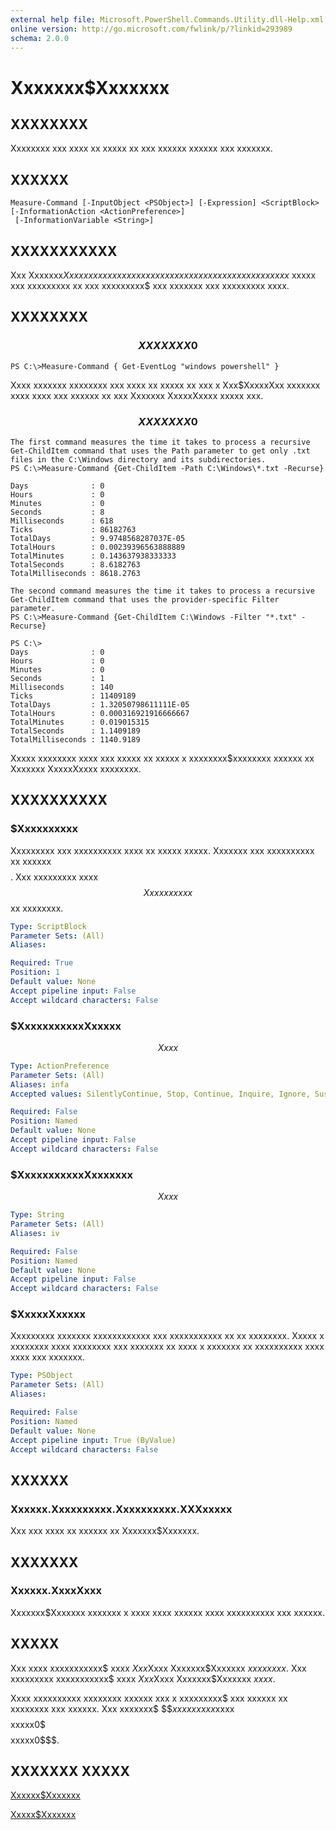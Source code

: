 ```yaml
---
external help file: Microsoft.PowerShell.Commands.Utility.dll-Help.xml
online version: http://go.microsoft.com/fwlink/p/?linkid=293989
schema: 2.0.0
---
```


# Xxxxxxx$Xxxxxxx
## XXXXXXXX
Xxxxxxxx xxx xxxx xx xxxxx xx xxx xxxxxx xxxxxx xxx xxxxxxx.

## XXXXXX

```
Measure-Command [-InputObject <PSObject>] [-Expression] <ScriptBlock> [-InformationAction <ActionPreference>]
 [-InformationVariable <String>]
```

## XXXXXXXXXXX
Xxx Xxxxxxx$Xxxxxxx xxxxxx xxxx x xxxxxx xxxxx xx xxxxxx xxxxxxxxxx$ xxxxx xxx xxxxxxxxx xx xxx xxxxxxxxx$ xxx xxxxxxx xxx xxxxxxxxx xxxx.

## XXXXXXXX

### $$$$$$$$$$$$$$$$$$$$$$$$$$ XXXXXXX 0 $$$$$$$$$$$$$$$$$$$$$$$$$$
```
PS C:\>Measure-Command { Get-EventLog "windows powershell" }
```

Xxxx xxxxxxx xxxxxxxx xxx xxxx xx xxxxx xx xxx x Xxx$XxxxxXxx xxxxxxx xxxx xxxx xxx xxxxxx xx xxx Xxxxxxx XxxxxXxxxx xxxxx xxx.

### $$$$$$$$$$$$$$$$$$$$$$$$$$ XXXXXXX 0 $$$$$$$$$$$$$$$$$$$$$$$$$$
```
The first command measures the time it takes to process a recursive Get-ChildItem command that uses the Path parameter to get only .txt files in the C:\Windows directory and its subdirectories.
PS C:\>Measure-Command {Get-ChildItem -Path C:\Windows\*.txt -Recurse}

Days              : 0
Hours             : 0
Minutes           : 0
Seconds           : 8
Milliseconds      : 618
Ticks             : 86182763
TotalDays         : 9.9748568287037E-05
TotalHours        : 0.00239396563888889
TotalMinutes      : 0.143637938333333
TotalSeconds      : 8.6182763
TotalMilliseconds : 8618.2763

The second command measures the time it takes to process a recursive Get-ChildItem command that uses the provider-specific Filter parameter.
PS C:\>Measure-Command {Get-ChildItem C:\Windows -Filter "*.txt" -Recurse}

PS C:\>
Days              : 0
Hours             : 0
Minutes           : 0
Seconds           : 1
Milliseconds      : 140
Ticks             : 11409189
TotalDays         : 1.32050798611111E-05
TotalHours        : 0.000316921916666667
TotalMinutes      : 0.019015315
TotalSeconds      : 1.1409189
TotalMilliseconds : 1140.9189
```

Xxxxx xxxxxxxx xxxx xxx xxxxx xx xxxxx x xxxxxxxx$xxxxxxxx xxxxxx xx Xxxxxxx XxxxxXxxxx xxxxxxxx.

## XXXXXXXXXX

### $Xxxxxxxxxx
Xxxxxxxxx xxx xxxxxxxxxx xxxx xx xxxxx xxxxx.
Xxxxxxx xxx xxxxxxxxxx xx xxxxxx $$$$.
Xxx xxxxxxxxx xxxx $$Xxxxxxxxxx$$ xx xxxxxxxx.

```yaml
Type: ScriptBlock
Parameter Sets: (All)
Aliases: 

Required: True
Position: 1
Default value: None
Accept pipeline input: False
Accept wildcard characters: False
```

### $XxxxxxxxxxxXxxxxx
$$Xxxx$$

```yaml
Type: ActionPreference
Parameter Sets: (All)
Aliases: infa
Accepted values: SilentlyContinue, Stop, Continue, Inquire, Ignore, Suspend

Required: False
Position: Named
Default value: None
Accept pipeline input: False
Accept wildcard characters: False
```

### $XxxxxxxxxxxXxxxxxxx
$$Xxxx$$

```yaml
Type: String
Parameter Sets: (All)
Aliases: iv

Required: False
Position: Named
Default value: None
Accept pipeline input: False
Accept wildcard characters: False
```

### $XxxxxXxxxxx
Xxxxxxxxx xxxxxxx xxxxxxxxxxxx xxx xxxxxxxxxxx xx xx xxxxxxxx.
Xxxxx x xxxxxxxx xxxx xxxxxxxx xxx xxxxxxx xx xxxx x xxxxxxx xx xxxxxxxxxx xxxx xxxx xxx xxxxxxx.

```yaml
Type: PSObject
Parameter Sets: (All)
Aliases: 

Required: False
Position: Named
Default value: None
Accept pipeline input: True (ByValue)
Accept wildcard characters: False
```

## XXXXXX

### Xxxxxx.Xxxxxxxxxx.Xxxxxxxxxx.XXXxxxxx
Xxx xxx xxxx xx xxxxxx xx Xxxxxxx$Xxxxxxx.

## XXXXXXX

### Xxxxxx.XxxxXxxx
Xxxxxxx$Xxxxxxx xxxxxxx x xxxx xxxx xxxxxx xxxx xxxxxxxxxx xxx xxxxxx.

## XXXXX
Xxx xxxx xxxxxxxxxxx$ xxxx $Xxx$Xxxx Xxxxxxx$Xxxxxxx $xxxxxxxx$.
Xxx xxxxxxxxx xxxxxxxxxxx$ xxxx $Xxx$Xxxx Xxxxxxx$Xxxxxxx $xxxx$.

Xxxx xxxxxxxxxx xxxxxxxx xxxxxx xxx x xxxxxxxxx$ xxx xxxxxx xx xxxxxxxx xxx xxxxxx.
Xxx xxxxxxx$ $$$xxxxxxxxx$xxxx$$ $$xxxxx0$$$ $$xxxxx0$$$.

## XXXXXXX XXXXX

[Xxxxxx$Xxxxxxx]()

[Xxxxx$Xxxxxxx]()

